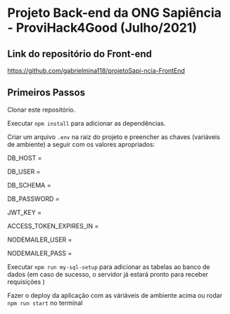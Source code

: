 # Projeto Back-end da ONG Sapiência - ProviHack4Good (Julho/2021)


## Link do repositório do Front-end
https://github.com/gabrielmina118/projetoSapi-ncia-FrontEnd

## Primeiros Passos
Clonar este repositório.

Executar `npm install` para adicionar as dependências.

Criar um arquivo `.env` na raiz do projeto e preencher as chaves (variáveis de ambiente) a seguir com os valores apropriados:

DB_HOST =

DB_USER =

DB_SCHEMA =

DB_PASSWORD =

JWT_KEY =

ACCESS_TOKEN_EXPIRES_IN =

NODEMAILER_USER =

NODEMAILER_PASS =

Executar `npm run my-sql-setup` para adicionar as tabelas ao banco de dados (em caso de sucesso, o servidor já estará pronto para receber requisições )

Fazer o deploy da aplicação com as váriáveis de ambiente acima ou rodar `npm run start` no terminal


